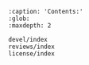 ```{toctree}
:caption: 'Contents:'
:glob:
:maxdepth: 2

devel/index
reviews/index
license/index
```
